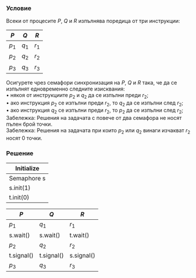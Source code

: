 ### Условие
Всеки от процесите $P$, $Q$ и $R$ изпълнява поредица от три инструкции:

|  $P$  |  $Q$  |  $R$  |
|-------|-------|-------|
| $p_1$ | $q_1$ | $r_1$ |
| $p_2$ | $q_2$ | $r_2$ |
| $p_3$ | $q_3$ | $r_3$ |

Осигурете чрез семафори синхронизация на $P$, $Q$ и $R$ така, че да се изпълнят едновременно следните
изисквания: </br>
• някоя от инструкциите $p_2$ и $q_2$ да се изпълни преди $r_2$;  </br>
• ако инструкция $p_2$ се изпълни преди $r_2$, то $q_2$ да се изпълни след $r_2$; </br>
• ако инструкция $q_2$ се изпълни преди $r_2$, то $p_2$ да се изпълни след $r_2$;  </br>
Забележка: Решения на задачата с повече от два семафора не носят пълен брой точки.  </br>
Забележка: Решения на задачата при които $p_2$ или $q_2$ винаги изчакват $r_2$ носят 0 точки.  </br>

### Решение

| Initialize  |
|-------------|
| Semaphore s |
| s.init(1)   |
| t.init(0)   |

| $P$        | $Q$        | $R$        |
|------------|------------|------------|
| $p_1$      | $q_1$      | $r_1$      |
| s.wait()   | s.wait()   | t.wait()   |
| $p_2$      | $q_2$      | $r_2$      | 
| t.signal() | t.signal() | s.signal() |
| $p_3$      | $q_3$      | $r_3$      | 
